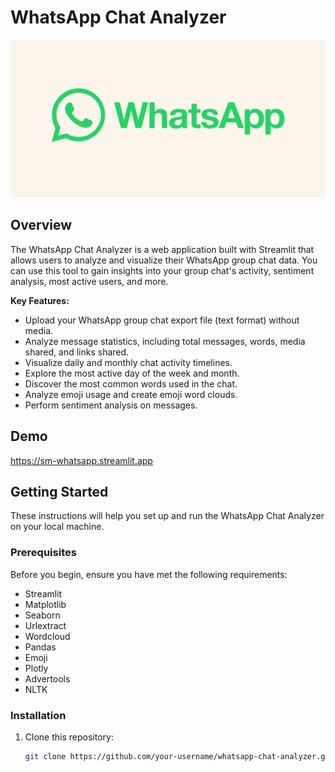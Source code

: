 # WhatsApp Chat Analyzer

![WhatsApp Chat Analyzer Logo](y8-PTBaP90a.png)

## Overview

The WhatsApp Chat Analyzer is a web application built with Streamlit that allows users to analyze and visualize their WhatsApp group chat data. You can use this tool to gain insights into your group chat's activity, sentiment analysis, most active users, and more.

**Key Features:**

- Upload your WhatsApp group chat export file (text format) without media.
- Analyze message statistics, including total messages, words, media shared, and links shared.
- Visualize daily and monthly chat activity timelines.
- Explore the most active day of the week and month.
- Discover the most common words used in the chat.
- Analyze emoji usage and create emoji word clouds.
- Perform sentiment analysis on messages.

## Demo

https://sm-whatsapp.streamlit.app

## Getting Started

These instructions will help you set up and run the WhatsApp Chat Analyzer on your local machine.

### Prerequisites

Before you begin, ensure you have met the following requirements:

  - Streamlit
  - Matplotlib
  - Seaborn
  - Urlextract
  - Wordcloud
  - Pandas
  - Emoji
  - Plotly
  - Advertools
  - NLTK

### Installation

1. Clone this repository:

   ```bash
   git clone https://github.com/your-username/whatsapp-chat-analyzer.git

